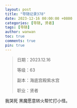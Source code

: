 ```yaml
---
layout: post
title: "导随记录378"
date: 2023-12-16 00:00:00 +0800
categories: [导随, 贤者]
tags: [导随]
author: wanwan
toc: true
comments: true
pin: true
---
```

> 日期：2023.12.16
>
> 等级：63
>
> 副本：海底宫殿紫水宫
>
> 职业：贤者

我哭死 黑魔愿意转火帮忙打小怪。